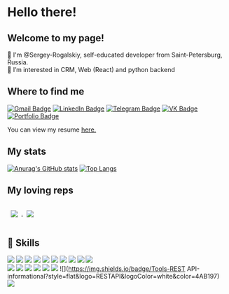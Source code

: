 # Hello there!
## Welcome to my page!
👋 I'm @Sergey-Rogalskiy, self-educated developer from  Saint-Petersburg, Russia.<br>
👀 I’m interested in CRM, Web (React) and python backend

## Where to find me

[![Gmail Badge](https://img.shields.io/badge/Gmail-rogalskiy.sergey@gmail.com-c14438?style=flat&logo=Gmail&logoColor=white&link=mailto:rogalskiy.sergey@gmail.com)](mailto:rogalskiy.sergey@gmail.com) 
[![LinkedIn Badge](https://img.shields.io/badge/LinkedIn-Profile-informational?style=flat&logo=linkedin&logoColor=white&color=0D76A8)](https://www.linkedin.com/in/sergei-rogalskii/)
[![Telegram Badge](https://img.shields.io/badge/Telegram-Profile-informational?style=flat&logo=telegram&logoColor=white&color=0D76A8)](https://t.me/SegaRogulkin)
[![VK Badge](https://img.shields.io/badge/VK-Profile-informational?style=flat&logo=vk&logoColor=white&color=0D76A8)](https://vk.com/id11722264)
[![Portfolio Badge](https://img.shields.io/badge/portfolio-web-blue?style=flat&link=rogalskiy.sergey@gmail.com/)](rogalskiy.sergey@gmail.com/)
<p> You can view my resume <a href='https://spb.hh.ru/resume/cda5f0ebff08f19b080039ed1f733161394778' target=_blank><u>here</u>.</a></p>

## My stats

[![Anurag's GitHub stats](https://github-readme-stats.vercel.app/api?username=Sergey-Rogalskiy&show_icons=true)](https://github.com/anuraghazra/github-readme-stats)
[![Top Langs](https://github-readme-stats.vercel.app/api/top-langs/?username=Sergey-Rogalskiy&layout=compact)](https://github.com/anuraghazra/github-readme-stats)

## My loving reps 
<a href="https://github.com/Sergey-Rogalskiy/react-burger">
  <img align="center" style="margin:1rem 0.5rem" src="https://github-readme-stats.vercel.app/api/pin/?username=Sergey-Rogalskiy&repo=react-burger" />
</a>
<a href="https://github.com/Sergey-Rogalskiy/flask_Corey-Schafer_study">
  <img align="center" style="margin:1rem 0.5rem" src="https://github-readme-stats.vercel.app/api/pin/?username=Sergey-Rogalskiy&repo=flask_Corey-Schafer_study" />
</a>

## 💼 Skills

![](https://img.shields.io/badge/Code-HTML5-informational?style=flat&logo=HTML5&logoColor=white&color=4AB197)
![](https://img.shields.io/badge/Style-CSS3-informational?style=flat&logo=css3&logoColor=white&color=4AB197)
![](https://img.shields.io/badge/Code-JavaScript-informational?style=flat&logo=JavaScript&logoColor=white&color=4AB197)
![](https://img.shields.io/badge/Code-React.js-informational?style=flat&logo=react&logoColor=white&color=4AB197)
![](https://img.shields.io/badge/Code-Redux-informational?style=flat&logo=Redux&logoColor=white&color=4AB197)
![](https://img.shields.io/badge/Code-PostgreSQL-informational?style=flat&logo=PostgreSQL&logoColor=white&color=4AB197)
![](https://img.shields.io/badge/Code-Flask-informational?style=flat&logo=Flask&logoColor=white&color=4AB197)
![](https://img.shields.io/badge/Code-Python-informational?style=flat&logo=PostgreSQL&logoColor=white&color=4AB197)
![](https://img.shields.io/badge/Test-Jest-informational?style=flat&logo=jest&logoColor=white&color=4AB197)
![](https://img.shields.io/badge/Test-Cypress-informational?style=flat&logo=Cypress&logoColor=white&color=4AB197)
<br>
![](https://img.shields.io/badge/Tools-NPM-informational?style=flat&logo=npm&logoColor=white&color=4AB197)
![](https://img.shields.io/badge/Tools-Postman-informational?style=flat&logo=Postman&logoColor=white&color=4AB197)
![](https://img.shields.io/badge/Tools-GitHub-informational?style=flat&logo=GitHub&logoColor=white&color=4AB197)
![](https://img.shields.io/badge/Tools-Jira-informational?style=flat&logo=Jira-Software&logoColor=white&color=4AB197)
![](https://img.shields.io/badge/Tools-Webpack5-informational?style=flat&logo=Webpack5&logoColor=white&color=4AB197)
![](https://img.shields.io/badge/Tools-WebSockets-informational?style=flat&logo=WebSockets&logoColor=white&color=4AB197)
![](https://img.shields.io/badge/Tools-REST API-informational?style=flat&logo=RESTAPI&logoColor=white&color=4AB197)
![](https://img.shields.io/badge/Tools-JSON-informational?style=flat&logo=JSON&logoColor=white&color=4AB197)

<br>

<!---
Sergey-Rogalskiy/Sergey-Rogalskiy is a ✨ special ✨ repository because its `README.md` (this file) appears on your GitHub profile.
You can click the Preview link to take a look at your changes.
--->

